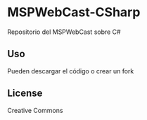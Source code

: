 # MSPWebCast-CSharp

Repositorio del MSPWebCast sobre C#

## Uso

Pueden descargar el código o crear un fork


## License

Creative Commons
